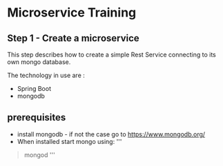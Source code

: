 # Microservice Training

## Step 1 - Create a microservice

This step describes how to create a simple Rest Service connecting to its own mongo database.

The technology in use are :

* Spring Boot
* mongodb

## prerequisites

* install mongodb  - if not the case go to https://www.mongodb.org/
* When installed start mongo using:
'''
> mongod
'''



